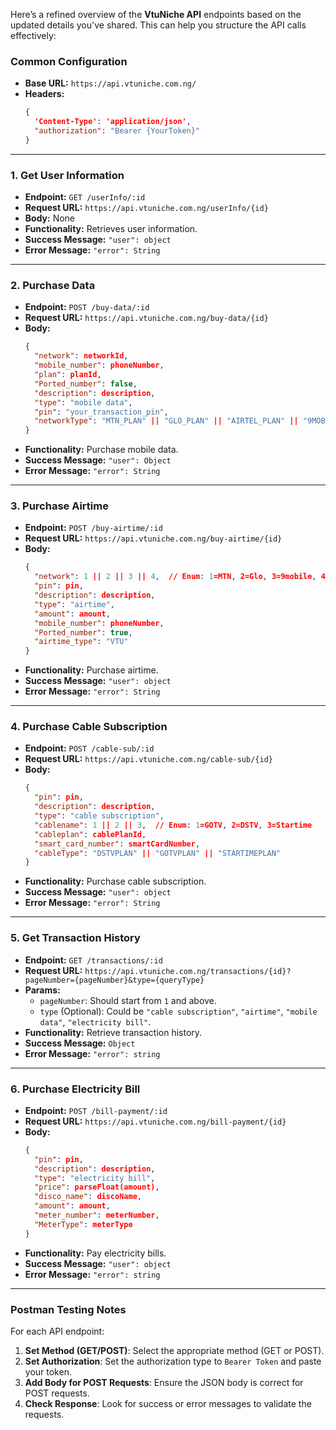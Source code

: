 Here’s a refined overview of the **VtuNiche API** endpoints based on the updated details you've shared. This can help you structure the API calls effectively:

### **Common Configuration**

- **Base URL:** `https://api.vtuniche.com.ng/`
- **Headers:**
  ```json
  {
    'Content-Type': 'application/json',
    "authorization": "Bearer {YourToken}"
  }
  ```

---

### **1. Get User Information**

- **Endpoint:** `GET /userInfo/:id`
- **Request URL:** `https://api.vtuniche.com.ng/userInfo/{id}`
- **Body:** None
- **Functionality:** Retrieves user information.
- **Success Message:** `"user": object`
- **Error Message:** `"error": String`

---

### **2. Purchase Data**

- **Endpoint:** `POST /buy-data/:id`
- **Request URL:** `https://api.vtuniche.com.ng/buy-data/{id}`
- **Body:**
  ```json
  {
    "network": networkId,
    "mobile_number": phoneNumber,
    "plan": planId,
    "Ported_number": false,
    "description": description,
    "type": "mobile data",
    "pin": "your_transaction_pin",
    "networkType": "MTN_PLAN" || "GLO_PLAN" || "AIRTEL_PLAN" || "9MOBILE_PLAN"
  }
  ```
- **Functionality:** Purchase mobile data.
- **Success Message:** `"user": Object`
- **Error Message:** `"error": String`

---

### **3. Purchase Airtime**

- **Endpoint:** `POST /buy-airtime/:id`
- **Request URL:** `https://api.vtuniche.com.ng/buy-airtime/{id}`
- **Body:**
  ```json
  {
    "network": 1 || 2 || 3 || 4,  // Enum: 1=MTN, 2=Glo, 3=9mobile, 4=Airtel
    "pin": pin,
    "description": description,
    "type": "airtime",
    "amount": amount,
    "mobile_number": phoneNumber,
    "Ported_number": true,
    "airtime_type": "VTU"
  }
  ```
- **Functionality:** Purchase airtime.
- **Success Message:** `"user": object`
- **Error Message:** `"error": String`

---

### **4. Purchase Cable Subscription**

- **Endpoint:** `POST /cable-sub/:id`
- **Request URL:** `https://api.vtuniche.com.ng/cable-sub/{id}`
- **Body:**
  ```json
  {
    "pin": pin,
    "description": description,
    "type": "cable subscription",
    "cablename": 1 || 2 || 3,  // Enum: 1=GOTV, 2=DSTV, 3=Startime
    "cableplan": cablePlanId,
    "smart_card_number": smartCardNumber,
    "cableType": "DSTVPLAN" || "GOTVPLAN" || "STARTIMEPLAN"
  }
  ```
- **Functionality:** Purchase cable subscription.
- **Success Message:** `"user": object`
- **Error Message:** `"error": String`

---

### **5. Get Transaction History**

- **Endpoint:** `GET /transactions/:id`
- **Request URL:** `https://api.vtuniche.com.ng/transactions/{id}?pageNumber={pageNumber}&type={queryType}`
- **Params:**
  - `pageNumber`: Should start from `1` and above.
  - `type` (Optional): Could be `"cable subscription"`, `"airtime"`, `"mobile data"`, `"electricity bill"`.
- **Functionality:** Retrieve transaction history.
- **Success Message:** `Object`
- **Error Message:** `"error": string`

---

### **6. Purchase Electricity Bill**

- **Endpoint:** `POST /bill-payment/:id`
- **Request URL:** `https://api.vtuniche.com.ng/bill-payment/{id}`
- **Body:**
  ```json
  {
    "pin": pin,
    "description": description,
    "type": "electricity bill",
    "price": parseFloat(amount),
    "disco_name": discoName,
    "amount": amount,
    "meter_number": meterNumber,
    "MeterType": meterType
  }
  ```
- **Functionality:** Pay electricity bills.
- **Success Message:** `"user": object`
- **Error Message:** `"error": string`

---

### **Postman Testing Notes**

For each API endpoint:
1. **Set Method (GET/POST)**: Select the appropriate method (GET or POST).
2. **Set Authorization**: Set the authorization type to `Bearer Token` and paste your token.
3. **Add Body for POST Requests**: Ensure the JSON body is correct for POST requests.
4. **Check Response**: Look for success or error messages to validate the requests.
